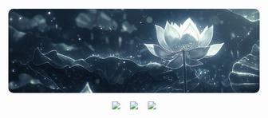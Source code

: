<p align="center">
  <img src="img/kCkHROSi.jpeg" alt="Image" style="border-radius:10px" />
</p>

<div align="center">
  <img src="https://img.shields.io/badge/Fedora-51A2DA?style=for-the-badge&logo=fedora&logoColor=white" style="margin: 0 8px;" />
  <img src="https://img.shields.io/badge/Linux_Mint-87CF3E?style=for-the-badge&logo=linux-mint&logoColor=white" style="margin: 0 8px;" />
  <img src="https://img.shields.io/badge/Blogger-FF5722?style=for-the-badge&logo=blogger&logoColor=white" style="margin: 0 8px;" />
</div>
